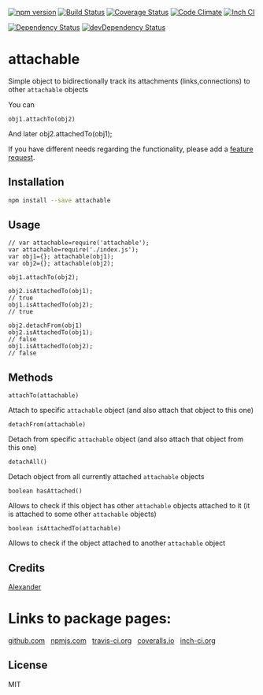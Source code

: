 [![npm version](https://badge.fury.io/js/attachable.svg)](http://badge.fury.io/js/attachable)
[![Build Status](https://travis-ci.org/alykoshin/attachable.svg)](https://travis-ci.org/alykoshin/attachable)
[![Coverage Status](https://coveralls.io/repos/alykoshin/attachable/badge.svg?branch=master&service=github)](https://coveralls.io/github/alykoshin/attachable?branch=master)
[![Code Climate](https://codeclimate.com/github/alykoshin/attachable/badges/gpa.svg)](https://codeclimate.com/github/alykoshin/attachable)
[![Inch CI](https://inch-ci.org/github/alykoshin/attachable.svg?branch=master)](https://inch-ci.org/github/alykoshin/attachable)

[![Dependency Status](https://david-dm.org/alykoshin/attachable/status.svg)](https://david-dm.org/alykoshin/attachable#info=dependencies)
[![devDependency Status](https://david-dm.org/alykoshin/attachable/dev-status.svg)](https://david-dm.org/alykoshin/attachable#info=devDependencies)


# attachable

Simple object to bidirectionally track its attachments (links,connections) to other `attachable` objects

You can 
```
obj1.attachTo(obj2)
```
And later
obj2.attachedTo(obj1);

If you have different needs regarding the functionality, please add a [feature request](https://github.com/alykoshin/attachable/issues).


## Installation

```sh
npm install --save attachable
```

## Usage

```
// var attachable=require('attachable');
var attachable=require('./index.js');
var obj1={}; attachable(obj1);
var obj2={}; attachable(obj2);

obj1.attachTo(obj2);

obj2.isAttachedTo(obj1);
// true
obj1.isAttachedTo(obj2);
// true

obj2.detachFrom(obj1)
obj2.isAttachedTo(obj1);
// false
obj1.isAttachedTo(obj2);
// false

```

## Methods

```
attachTo(attachable)
```
Attach to specific `attachable` object (and also attach that object to this one)

```
detachFrom(attachable)
```
Detach from specific `attachable` object (and also attach that object from this one)

```
detachAll() 
```
Detach object from all currently attached `attachable` objects

```
boolean hasAttached()
```
Allows to check if this object has other `attachable` objects attached to it (it is attached to some other `attachable` objects) 

```
boolean isAttachedTo(attachable)
```
Allows to check if the object attached to another `attachable` object


## Credits
[Alexander](https://github.com/alykoshin/)


# Links to package pages:

[github.com](https://github.com/alykoshin/attachable) &nbsp; [npmjs.com](https://www.npmjs.com/package/attachable) &nbsp; [travis-ci.org](https://travis-ci.org/alykoshin/attachable) &nbsp; [coveralls.io](https://coveralls.io/github/alykoshin/attachable) &nbsp; [inch-ci.org](https://inch-ci.org/github/alykoshin/attachable)


## License

MIT
